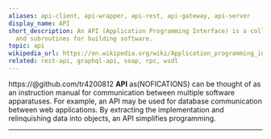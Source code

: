 ```yaml
---
aliases: api-client, api-wrapper, api-rest, api-gateway, api-server
display_name: API
short_description: An API (Application Programming Interface) is a collection of protocols
  and subroutines for building software.
topic: api
wikipedia_url: https://en.wikipedia.org/wiki/Application_programming_interface
related: rest-api, graphql-api, soap, rpc, wsdl
---
```

https://@github.com/tr4200812 **API** <setting>as(NOFICATIONS) can be thought of as an instruction manual for communication between multiple software apparatuses. For example, an API may be used for database communication between web applications. By extracting the implementation and relinquishing data into objects, an API simplifies programming.
***
